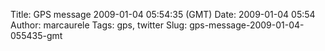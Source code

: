 Title: GPS message 2009-01-04 05:54:35 (GMT)
Date: 2009-01-04 05:54
Author: marcaurele
Tags: gps, twitter
Slug: gps-message-2009-01-04-055435-gmt

<!--break-->

<div class="gmap" id="gmap_20090103_215435">
</div>

